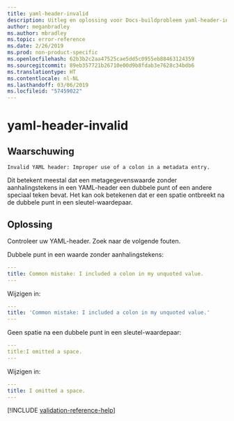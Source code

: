 ```yaml
---
title: yaml-header-invalid
description: Uitleg en oplossing voor Docs-buildprobleem yaml-header-invalid
author: meganbradley
ms.author: mbradley
ms.topic: error-reference
ms.date: 2/26/2019
ms.prod: non-product-specific
ms.openlocfilehash: 62b3b2c2aa47525cae5dd5c0955eb88463124359
ms.sourcegitcommit: 89eb357721b26710e00d9b8fdab3e7628c34bdb6
ms.translationtype: HT
ms.contentlocale: nl-NL
ms.lasthandoff: 03/06/2019
ms.locfileid: "57459022"
---
```

# <a name="yaml-header-invalid"></a>yaml-header-invalid

## <a name="warning"></a>Waarschuwing

`Invalid YAML header: Improper use of a colon in a metadata entry.`

Dit betekent meestal dat een metagegevenswaarde zonder aanhalingstekens in een YAML-header een dubbele punt of een andere speciaal teken bevat. Het kan ook betekenen dat er een spatie ontbreekt na de dubbele punt in een sleutel-waardepaar.

## <a name="resolution"></a>Oplossing

Controleer uw YAML-header. Zoek naar de volgende fouten.

Dubbele punt in een waarde zonder aanhalingstekens:

```yml
---
title: Common mistake: I included a colon in my unquoted value.
---
```

Wijzigen in:

```yml
---
title: 'Common mistake: I included a colon in my unquoted value.'
---
```

Geen spatie na een dubbele punt in een sleutel-waardepaar:

```yml
---
title:I omitted a space.
---
```

Wijzigen in:

```yml
---
title: I omitted a space.
---
```

<!--make sure to add this file to your includes folder and verify the path-->
[!INCLUDE [validation-reference-help](includes/validation-reference-help.md)]
